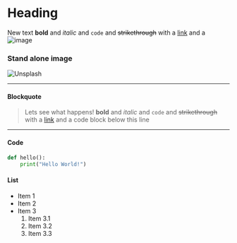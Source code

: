 # Heading

New text **bold** and *italic* and `code` and ~~strikethrough~~ with a [link](https://bugbase.in) and a ![image](https://source.unsplash.com/random)

### Stand alone image

![Unsplash](https://source.unsplash.com/random)

--- 

#### Blockquote

> Lets see what happens! **bold** and *italic* and `code` and ~~strikethrough~~ with a [link](https://bugbase.in) and a code block below this line 

---

#### Code

```python
def hello():
    print("Hello World!")
```

#### List

- Item 1
- Item 2
- Item 3
    1. Item 3.1
    2. Item 3.2
    3. Item 3.3

